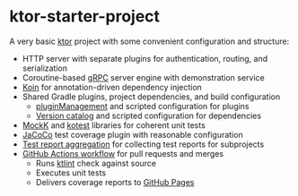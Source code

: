 # ktor-starter-project

A very basic [ktor][] project with some convenient configuration and structure:

- HTTP server with separate plugins for authentication, routing, and
  serialization
- Coroutine-based [gRPC][] server engine with demonstration service
- [Koin][] for annotation-driven dependency injection
- Shared Gradle plugins, project dependencies, and build configuration
  - [pluginManagement][] and scripted configuration for plugins
  - [Version catalog][] and scripted configuration for dependencies
- [MockK][] and [kotest][] libraries for coherent unit tests
- [JaCoCo][] test coverage plugin with reasonable configuration
- [Test report aggregation][] for collecting test reports for subprojects
- [GitHub Actions workflow][] for pull requests and merges
  - Runs [ktlint][] check against source
  - Executes unit tests
  - Delivers coverage reports to [GitHub Pages][]


[ktor]: https://ktor.io
[gRPC]: https://grpc.io
[Koin]: https://insert-koin.io
[pluginManagement]: https://docs.gradle.org/current/userguide/plugins.html#sec:plugin_management
[Version catalog]: https://docs.gradle.org/current/userguide/platforms.html#sub:version-catalog
[MockK]: https://mock.io
[kotest]: https://kotest.io
[JaCoCo]: https://www.jacoco.org/jacoco
[Test report aggregation]: https://docs.gradle.org/current/userguide/test_report_aggregation_plugin.html
[GitHub Actions workflow]: https://docs.github.com/en/actions/using-workflows/about-workflows
[ktlint]: https://ktlint.github.io
[GitHub Pages]: https://pages.github.com


